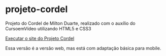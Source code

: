 # projeto-cordel
Projeto do Cordel de Milton Duarte, realizado com o auxílio do CursoemVídeo utilizando HTML5 e CSS3

<a href="https://rkrayuska.github.io/projeto-cordel/">Executar o site do Projeto Cordel</a>

<p> Essa versão é a versão web, mas está com adaptação básica para mobile. </p>
